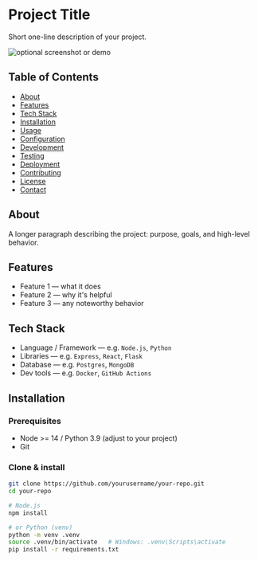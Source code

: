 # Project Title
Short one-line description of your project.

![optional screenshot or demo](docs/screenshot.png)

## Table of Contents
- [About](#about)
- [Features](#features)
- [Tech Stack](#tech-stack)
- [Installation](#installation)
- [Usage](#usage)
- [Configuration](#configuration)
- [Development](#development)
- [Testing](#testing)
- [Deployment](#deployment)
- [Contributing](#contributing)
- [License](#license)
- [Contact](#contact)

## About
A longer paragraph describing the project: purpose, goals, and high-level behavior.

## Features
- Feature 1 — what it does
- Feature 2 — why it's helpful
- Feature 3 — any noteworthy behavior

## Tech Stack
- Language / Framework — e.g. `Node.js`, `Python`
- Libraries — e.g. `Express`, `React`, `Flask`
- Database — e.g. `Postgres`, `MongoDB`
- Dev tools — e.g. `Docker`, `GitHub Actions`

## Installation

### Prerequisites
- Node >= 14 / Python 3.9 (adjust to your project)
- Git

### Clone & install
```bash
git clone https://github.com/yourusername/your-repo.git
cd your-repo

# Node.js
npm install

# or Python (venv)
python -m venv .venv
source .venv/bin/activate   # Windows: .venv\Scripts\activate
pip install -r requirements.txt
